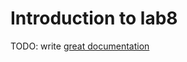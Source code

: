 # Introduction to lab8

TODO: write [great documentation](http://jacobian.org/writing/what-to-write/)
